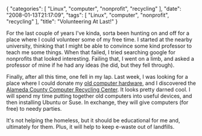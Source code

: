 {
    "categories": [
        "Linux", 
        "computer", 
        "nonprofit", 
        "recycling"
    ], 
    "date": "2008-01-13T21:17:09", 
    "tags": [
        "Linux", 
        "computer", 
        "nonprofit", 
        "recycling"
    ], 
    "title": "Volunteering At Last!"
}

For the last couple of years I've kinda, sorta been hunting on and off for a place where I could volunteer some of my free time. I started at the nearby university, thinking that I might be able to convince some kind professor to teach me some things. When that failed, I tried searching google for nonprofits that looked interesting. Failing that, I went on a limb, and asked a professor of mine if he had any ideas (he did, but they fell through). 

Finally, after all this time, one fell in my lap.  Last week, I was looking for a place where I could donate my <a href="http://www.michaeljaylissner.com/blog/new-computer-and-give-away-pile">old computer hardware</a>, and I discovered the <a href="http://www.accrc.org/" target="_blank">Alameda County Computer Recycling Center</a>. It looks pretty darned cool. I will spend my time putting together old computers into useful devices, and then installing Ubuntu or Suse. In exchange, they will give computers (for free) to needy parties. 

It's not helping the homeless, but it should be educational for me and, ultimately for them. Plus, it will help to keep e-waste out of landfills.<!--break-->